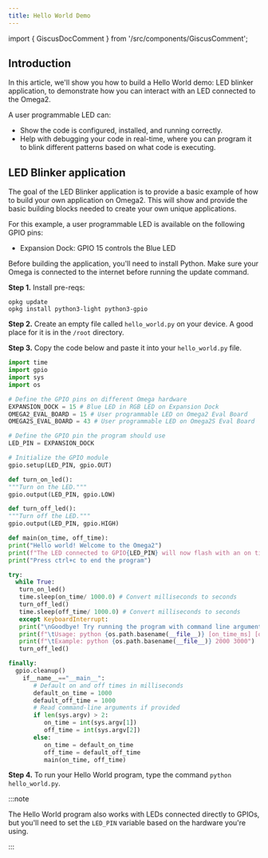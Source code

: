 ```yaml
---
title: Hello World Demo
---
```


import { GiscusDocComment } from '/src/components/GiscusComment';

## Introduction

In this article, we'll show you how to build a Hello World demo: LED blinker application, to demonstrate how you can interact with an LED connected to the Omega2.

A user programmable LED can:

- Show the code is configured, installed, and running correctly.
- Help with debugging your code in real-time, where you can program it to blink different patterns based on what code is executing.

## LED Blinker application

The goal of the LED Blinker application is to provide a basic example of how to build your own application on Omega2. This will show and provide the basic building blocks needed to create your own unique applications.

For this example, a user programmable LED is available on the following GPIO pins:

- Expansion Dock: GPIO 15 controls the Blue LED

[//]: # (- Omega2 SBC: GPIO 15 controls the Blue user programmable LED)
[//]: # (- Omega2S SBC: GPIO 43 controls the Blue user programmable LED)

Before building the application, you'll need to install Python. Make sure your Omega is connected to the internet before running the update command.

**Step 1.** Install pre-reqs:

```Shell
opkg update
opkg install python3-light python3-gpio
```

**Step 2.** Create an empty file called `hello_world.py` on your device. A good place for it is in the `/root` directory.

**Step 3.** Copy the code below and paste it into your `hello_world.py` file.

```Python
import time
import gpio
import sys
import os

# Define the GPIO pins on different Omega hardware
EXPANSION_DOCK = 15 # Blue LED in RGB LED on Expansion Dock
OMEGA2_EVAL_BOARD = 15 # User programmable LED on Omega2 Eval Board
OMEGA2S_EVAL_BOARD = 43 # User programmable LED on Omega2S Eval Board

# Define the GPIO pin the program should use
LED_PIN = EXPANSION_DOCK

# Initialize the GPIO module
gpio.setup(LED_PIN, gpio.OUT)

def turn_on_led():
"""Turn on the LED."""
gpio.output(LED_PIN, gpio.LOW)

def turn_off_led():
"""Turn off the LED."""
gpio.output(LED_PIN, gpio.HIGH)

def main(on_time, off_time):
print("Hello world! Welcome to the Omega2")
print(f"The LED connected to GPIO{LED_PIN} will now flash with an on time of {on_time} milliseconds and an off time of {off_time} milliseconds.")
print("Press ctrl+c to end the program")

try:
  while True:
   turn_on_led()
   time.sleep(on_time/ 1000.0) # Convert milliseconds to seconds
   turn_off_led()
   time.sleep(off_time/ 1000.0) # Convert milliseconds to seconds
   except KeyboardInterrupt:
   print("\nGoodbye! Try running the program with command line arguments next time to adjust the LED on and off time.")
   print(f"\tUsage: python {os.path.basename(__file__)} [on_time_ms] [off_time_ms]")
   print(f"\tExample: python {os.path.basename(__file__)} 2000 3000")
   turn_off_led()

finally:
  gpio.cleanup()
    if__name__=="__main__":
       # Default on and off times in milliseconds
       default_on_time = 1000  
       default_off_time = 1000
       # Read command-line arguments if provided
       if len(sys.argv) > 2:
          on_time = int(sys.argv[1])
          off_time = int(sys.argv[2])
       else:
          on_time = default_on_time
          off_time = default_off_time
          main(on_time, off_time)
```

**Step 4.** To run your Hello World program, type the command `python hello_world.py`.

:::note

The Hello World program also works with LEDs connected directly to GPIOs, but you'll need to set the `LED_PIN` variable based on the hardware you're using.

:::

<GiscusDocComment />